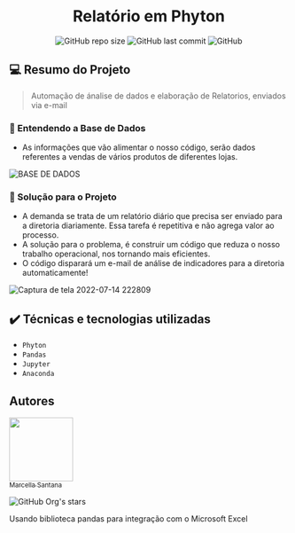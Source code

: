 <h1 align="center"> Relatório em Phyton </h1>
<p align="center">
<img alt="GitHub repo size" src="https://img.shields.io/github/repo-size/marcellasan/relatorio-python-automa-o?style=for-the-badge">
<img alt="GitHub last commit" src="https://img.shields.io/github/last-commit/marcellasan/relatorio-python-automa-o?style=for-the-badge">
<img alt="GitHub" src="https://img.shields.io/github/license/marcellasan/relatorio-python-automa-o?logo=ssss&style=for-the-badge">
</p>

## 💻 Resumo do Projeto

> Automação de ánalise de dados e elaboração de Relatorios, enviados via e-mail

### 🏦 Entendendo a Base de Dados 
   - As informações que vão alimentar o nosso código, serão dados referentes a vendas de vários produtos de diferentes lojas.


![BASE DE DADOS](https://user-images.githubusercontent.com/102002212/179127319-d94a9e2e-073b-4bc0-bc37-5ef03905502f.png)


### 🎯 Solução para o Projeto 
   - A demanda se trata de um relatório diário que precisa ser enviado para a diretoria diariamente. Essa tarefa é repetitiva e não agrega valor ao processo.
   - A solução para o problema, é construir um código que reduza o nosso trabalho operacional, nos tornando mais eficientes.
   - O código disparará um e-mail de análise de indicadores para a diretoria automaticamente!
   
   
![Captura de tela 2022-07-14 222809](https://user-images.githubusercontent.com/102002212/179128465-eb8b08b9-e166-4613-8071-d756058e1d01.png)



## ✔️ Técnicas e tecnologias utilizadas
- `Phyton`
- `Pandas`
- `Jupyter`
- `Anaconda`


## Autores
[<img src="https://avatars.githubusercontent.com/u/102002212?s=96&v=4" width=115><br><sub>Marcella Santana</sub>](https://github.com/marcellasan) 

![GitHub Org's stars](https://img.shields.io/github/stars/marcellasan?style=social)


Usando biblioteca pandas para integração com o Microsoft Excel
